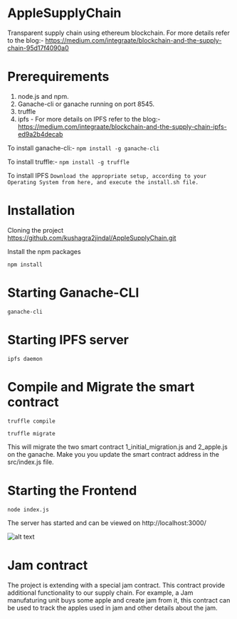 # AppleSupplyChain
Transparent supply chain using ethereum blockchain. For more details refer to the blog:- https://medium.com/integraate/blockchain-and-the-supply-chain-95d17f4090a0

# Prerequirements
1. node.js and npm.
2. Ganache-cli or ganache running on port 8545.
3. truffle
4. ipfs - For more details on IPFS refer to the blog:- https://medium.com/integraate/blockchain-and-the-supply-chain-ipfs-ed9a2b4decab

To install ganache-cli:-
``` npm install -g ganache-cli ```

To install truffle:-
``` npm install -g truffle ```

To install IPFS
``` Download the appropriate setup, according to your Operating System from here, and execute the install.sh file. ```

# Installation

Cloning the project https://github.com/kushagra2jindal/AppleSupplyChain.git

Install the npm packages

```npm install```

# Starting Ganache-CLI

```ganache-cli```

# Starting IPFS server

```ipfs daemon```

# Compile and Migrate the smart contract

``` truffle compile ```

``` truffle migrate ```

This will migrate the two smart contract 1_initial_migration.js and 2_apple.js on the ganache.
Make you you update the smart contract address in the src/index.js file.


# Starting the Frontend

```node index.js```

The server has started and can be viewed on http://localhost:3000/

![alt text](https://github.com/kushagra2jindal/AppleSupplyChain/blob/master/Screenshots/AppleOutput.png)
<Output Screenshot>

# Jam contract

The project is extending with a special jam contract. 
This contract provide additional functionality to our supply chain. For example, a Jam manufaturing unit buys some apple and create jam from it, this contract can be used to track the apples used in jam and other details about the jam.
